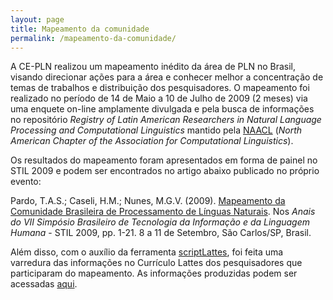 ```yaml
---
layout: page
title: Mapeamento da comunidade
permalink: /mapeamento-da-comunidade/
---
```


A CE-PLN realizou um mapeamento inédito da área de PLN no Brasil, visando direcionar ações para a área e conhecer melhor a concentração de temas de trabalhos e distribuição dos pesquisadores. O mapeamento foi realizado no período de 14 de Maio a 10 de Julho de 2009 (2 meses) via uma enquete on-line amplamente divulgada e pela busca de informações no repositório _Registry of Latin American Researchers in Natural Language Processing and Computational Linguistics_ mantido pela [NAACL](http://www.naacl.org/) (_North American Chapter of the Association for Computational Linguistics_).

Os resultados do mapeamento foram apresentados em forma de painel no STIL 2009 e podem ser encontrados no artigo abaixo publicado no próprio evento:

Pardo, T.A.S.; Caseli, H.M.; Nunes, M.G.V. (2009). [Mapeamento da Comunidade Brasileira de Processamento de Línguas Naturais](/files/STIL2009-Painel-PardoEtAl.pdf). Nos _Anais do VII Simpósio Brasileiro de Tecnologia da Informação e da Linguagem Humana_ - STIL 2009, pp. 1-21. 8 a 11 de Setembro, São Carlos/SP, Brasil.

Além disso, com o auxílio da ferramenta [scriptLattes](http://scriptlattes.sourceforge.net/), foi feita uma varredura das informações no Currículo Lattes dos pesquisadores que participaram do mapeamento. As informações produzidas podem ser acessadas [aqui](http://www.nilc.icmc.usp.br/cepln/scriptLattes-PLN/index.html).
